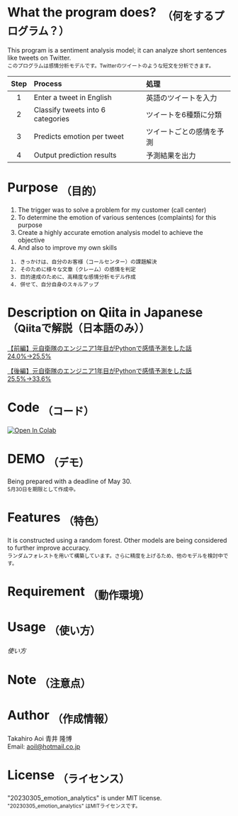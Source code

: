 # What the program does? &nbsp;<sub>（何をするプログラム？）</sub>  
This program is a sentiment analysis model; it can analyze short sentences like tweets on Twitter.  
<sub>このプログラムは感情分析モデルです。Twitterのツイートのような短文を分析できます。</sub>
  
| Step | Process | 処理 |  
|:-:|:--|:--|  
|1 |Enter a tweet in English|英語のツイートを入力 |
|2 |Classify tweets into 6 categories|ツイートを6種類に分類 |
|3 |Predicts emotion per tweet|ツイートごとの感情を予測 |
|4 |Output prediction results|予測結果を出力 |

# Purpose <sub>（目的）</sup>

1. The trigger was to solve a problem for my customer (call center)
2. To determine the emotion of various sentences (complaints) for this purpose
3. Create a highly accurate emotion analysis model to achieve the objective
4. And also to improve my own skills

```
 1. きっかけは、自分のお客様（コールセンター）の課題解決  
 2. そのために様々な文章（クレーム）の感情を判定  
 3. 目的達成のために、高精度な感情分析モデル作成  
 4. 併せて、自分自身のスキルアップ  
```


# Description on Qiita in Japanese <sub>（Qiitaで解説（日本語のみ））</sub>
[【前編】元自衛隊のエンジニア1年目がPythonで感情予測をした話 24.0%→25.5%](https://qiita.com/takahiroaoi/items/bf3decfe6766f90d7fae)   

[【後編】元自衛隊のエンジニア1年目がPythonで感情予測をした話 25.5%→33.6%](https://qiita.com/takahiroaoi/items/fccfa0ba8726adcc2035)  

# Code <sub>（コード）</sub>
<a href="https://colab.research.google.com/github/aoitkahiro/20230305_emotion_analytics/blob/main/%E6%84%9F%E6%83%85%E5%88%86%E6%9E%90_ver_5_0_20230305_%E7%B2%BE%E5%BA%A633_6__Qiita%E5%BE%8C%E7%B7%A8%E7%A8%BF_%E3%83%A9%E3%83%B3%E3%83%80%E3%83%A0%E3%83%95%E3%82%A9%E3%83%AC%E3%82%B9%E3%83%88_%E7%9B%AE%E7%9A%84%E5%A4%89%E6%95%B08%E5%80%8B.ipynb
">
<img src="https://colab.research.google.com/assets/colab-badge.svg" alt="Open In Colab">
</a>  

# DEMO <sub>（デモ）</sub>
Being prepared with a deadline of May 30.  
<sub>5月30日を期限として作成中。</sub>

# Features <sub>（特色）</sub>
It is constructed using a random forest. Other models are being considered to further improve accuracy.  
<sub>ランダムフォレストを用いて構築しています。さらに精度を上げるため、他のモデルを検討中です。</sub>

# Requirement <sub>（動作環境）</sub>  

# Usage <sub>（使い方）</sub>  
###### 使い方

# Note <sub>（注意点）</sub>  

# Author <sub>（作成情報）</sub>
Takahiro Aoi  青井 隆博  
Email: aoil@hotmail.co.jp

# License <sub>（ライセンス）</sub>  
"20230305_emotion_analytics" is under MIT license.  
<sub> "20230305_emotion_analytics" はMITライセンスです。</sub>
